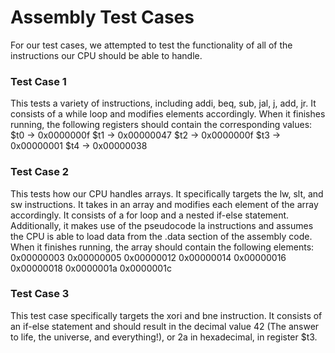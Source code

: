 # Assembly Test Cases
For our test cases, we attempted to test the functionality of all of the instructions our CPU should be able to handle.

### Test Case 1
This tests a variety of instructions, including addi, beq, sub, jal, j, add, jr. It consists of a while loop and modifies elements accordingly. When it finishes running, the following registers should contain the corresponding values:
$t0 -> 0x0000000f
$t1 -> 0x00000047
$t2 -> 0x0000000f
$t3 -> 0x00000001
$t4 -> 0x00000038

### Test Case 2
This tests how our CPU handles arrays. It specifically targets the lw, slt, and sw instructions. It takes in an array and modifies each element of the array accordingly. It consists of a for loop and a nested if-else statement. Additionally, it makes use of the pseudocode la instructions and assumes the CPU is able to load data from the .data section of the assembly code. When it finishes running, the array should contain the following elements:
0x00000003
0x00000005
0x00000012
0x00000014
0x00000016
0x00000018
0x0000001a
0x0000001c

### Test Case 3
This test case specifically targets the xori and bne instruction. It consists of an if-else statement and should result in the decimal value 42 (The answer to life, the universe, and everything!), or 2a in hexadecimal, in register $t3.
